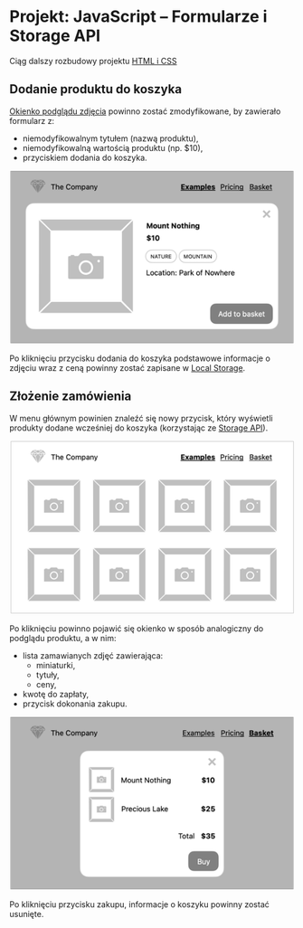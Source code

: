 # Projekt: JavaScript – Formularze i Storage API

Ciąg dalszy rozbudowy projektu [HTML i CSS](https://github.com/infoshareacademy/jfdzr12-project-html-css)

## Dodanie produktu do koszyka

[Okienko podglądu zdjęcia](../dom/README.md) powinno zostać zmodyfikowane, by zawierało formularz z:
- niemodyfikowalnym tytułem (nazwą produktu),
- niemodyfikowalną wartością produktu (np. $10),
- przyciskiem dodania do koszyka.

![photo card with price](../.doc-assets/photo-card-basket.png)

Po kliknięciu przycisku dodania do koszyka podstawowe informacje o zdjęciu wraz z ceną powinny zostać zapisane w [Local Storage](https://developer.mozilla.org/en-US/docs/Web/API/Window/localStorage).

## Złożenie zamówienia

W menu głównym powinien znaleźć się nowy przycisk, który wyświetli produkty dodane wcześniej do koszyka (korzystając ze [Storage API](https://developer.mozilla.org/en-US/docs/Web/API/Storage)).

![examples with basket button visible](../.doc-assets/basket-button-added.png)

Po kliknięciu powinno pojawić się okienko w sposób analogiczny do podglądu produktu, a w nim:
- lista zamawianych zdjęć zawierająca:
  - miniaturki,
  - tytuły,
  - ceny,
- kwotę do zapłaty,
- przycisk dokonania zakupu.

![basket](../.doc-assets/basket-card.png)

Po kliknięciu przycisku zakupu, informacje o koszyku powinny zostać usunięte.
